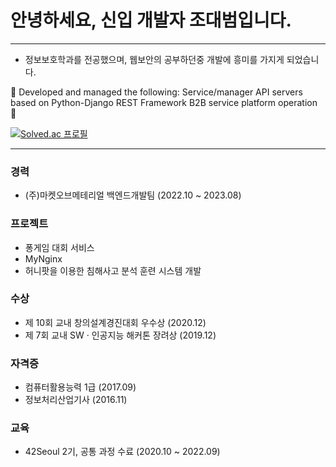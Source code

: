 # 안녕하세요, 신입 개발자 조대범입니다.
---
- 정보보호학과를 전공했으며, 웹보안의 공부하던중 개발에 흥미를 가지게 되었습니다.


🌱 Developed and managed the following:
Service/manager API servers based on Python-Django REST Framework
B2B service platform operation 🌱

<!--
**DBrider3/DBrider3** is a ✨ _special_ ✨ repository because its `README.md` (this file) appears on your GitHub profile.

Here are some ideas to get you started:

- 🔭 I’m currently working on ...
- 🌱 I’m currently learning ...
- 👯 I’m looking to collaborate on ...
- 🤔 I’m looking for help with ...
- 💬 Ask me about ...
- 📫 How to reach me: ...
- 😄 Pronouns: ...
- ⚡ Fun fact: ...
-->

[![Solved.ac 프로필](http://mazassumnida.wtf/api/v2/generate_badge?boj=dominic743)](https://solved.ac/dominic743)

---
### 경력
- (주)마켓오브메테리얼 백엔드개발팀 (2022.10 ~ 2023.08)

### 프로젝트
- 퐁게임 대회 서비스
- MyNginx
- 허니팟을 이용한 침해사고 분석 훈련 시스템 개발

### 수상
- 제 10회 교내 창의설계경진대회 우수상 (2020.12)
- 제 7회 교내 SW · 인공지능 해커톤 장려상 (2019.12)
  
### 자격증
- 컴퓨터활용능력 1급 (2017.09)
- 정보처리산업기사 (2016.11)

### 교육
- 42Seoul 2기, 공통 과정 수료 (2020.10 ~ 2022.09)

